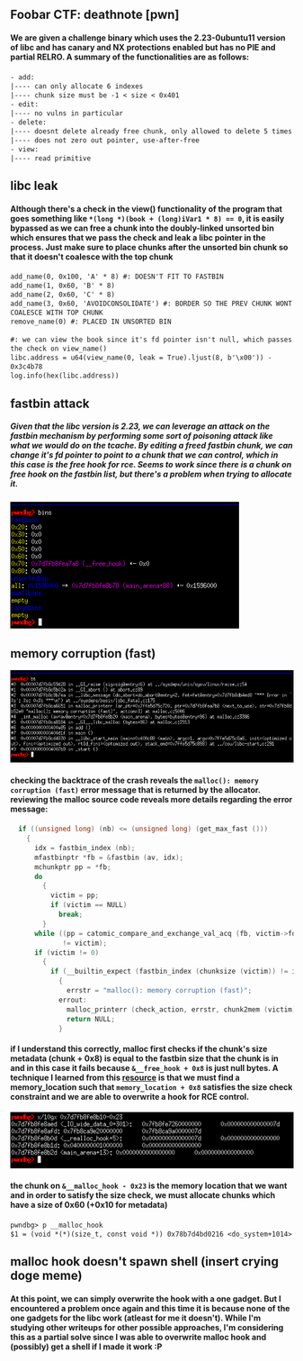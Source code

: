 ## Foobar CTF: deathnote [pwn]

#### We are given a challenge binary which uses the 2.23-0ubuntu11 version of libc and has canary and NX protections enabled but has no PIE and partial RELRO. A summary of the functionalities are as follows:

```
- add:
|---- can only allocate 6 indexes
|---- chunk size must be -1 < size < 0x401
- edit:
|---- no vulns in particular
- delete: 
|---- doesnt delete already free chunk, only allowed to delete 5 times
|---- does not zero out pointer, use-after-free
- view:
|---- read primitive
```

## libc leak
#### Although there's a check in the view() functionality of the program that goes something like `*(long *)(book + (long)iVar1 * 8) == 0`, it is easily bypassed as we can free a chunk into the doubly-linked unsorted bin which ensures that we pass the check and leak a libc pointer in the process. Just make sure to place chunks after the unsorted bin chunk so that it doesn't coalesce with the top chunk

```
add_name(0, 0x100, 'A' * 8) #: DOESN'T FIT TO FASTBIN
add_name(1, 0x60, 'B' * 8)
add_name(2, 0x60, 'C' * 8)
add_name(3, 0x60, 'AVOIDCONSOLIDATE') #: BORDER SO THE PREV CHUNK WONT COALESCE WITH TOP CHUNK
remove_name(0) #: PLACED IN UNSORTED BIN

#: we can view the book since it's fd pointer isn't null, which passes the check on view_name()
libc.address = u64(view_name(0, leak = True).ljust(8, b'\x00')) - 0x3c4b78
log.info(hex(libc.address))
```
## fastbin attack
##### Given that the libc version is 2.23, we can leverage an attack on the fastbin mechanism by performing some sort of poisoning attack like what we would do on the tcache. By editing a freed fastbin chunk, we can change it's fd pointer to point to a chunk that we can control, which in this case is the free hook for rce. Seems to work since there is a chunk on free hook on the fastbin list, but there's a problem when trying to allocate it.

![](note_bins.png)

## memory corruption (fast)
![](note_backtrace.png)
#### checking the backtrace of the crash reveals the `malloc(): memory corruption (fast)` error message that is returned by the allocator. reviewing the malloc source code reveals more details regarding the error message:
```c
  if ((unsigned long) (nb) <= (unsigned long) (get_max_fast ()))
    {
      idx = fastbin_index (nb);
      mfastbinptr *fb = &fastbin (av, idx);
      mchunkptr pp = *fb;
      do
        {
          victim = pp;
          if (victim == NULL)
            break;
        }
      while ((pp = catomic_compare_and_exchange_val_acq (fb, victim->fd, victim))
             != victim);
      if (victim != 0)
        {
          if (__builtin_expect (fastbin_index (chunksize (victim)) != idx, 0))
            {
              errstr = "malloc(): memory corruption (fast)";
            errout:
              malloc_printerr (check_action, errstr, chunk2mem (victim), av);
              return NULL;
            }
```

#### if I understand this correctly, malloc first checks if the chunk's size metadata (chunk + 0x8) is equal to the fastbin size that the chunk is in and in this case it fails because `&__free_hook + 0x8` is just null bytes. A technique I learned from this [resource](http://blog.rh0gue.com/2017-04-09-ASIS17-CaNaKMgF/) is that we must find a memory_location such that `memory_location + 0x8` satisfies the size check constraint and we are able to overwrite a hook for RCE control.

![](note_candidate.png)
#### the chunk on `&__malloc_hook - 0x23` is the memory location that we want and in order to satisfy the size check, we must allocate chunks which have a size of 0x60 (+0x10 for metadata)

```
pwndbg> p __malloc_hook
$1 = (void *(*)(size_t, const void *)) 0x78b7d4bd0216 <do_system+1014>
```

## malloc hook doesn't spawn shell (insert crying doge meme)
#### At this point, we can simply overwrite the hook with a one gadget. But I encountered a problem once again and this time it is because none of the one gadgets for the libc work (atleast for me it doesn't). While I'm studying other writeups for other possible approaches, I'm considering this as a partial solve since I was able to overwrite malloc hook and (possibly) get a shell if I made it work :P